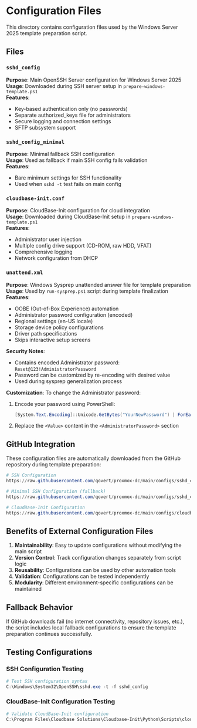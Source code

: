 # Configuration Files

This directory contains configuration files used by the Windows Server 2025 template preparation script.

## Files

### `sshd_config`

**Purpose**: Main OpenSSH Server configuration for Windows Server 2025  
**Usage**: Downloaded during SSH server setup in `prepare-windows-template.ps1`  
**Features**:

- Key-based authentication only (no passwords)
- Separate authorized_keys file for administrators
- Secure logging and connection settings
- SFTP subsystem support

### `sshd_config_minimal`

**Purpose**: Minimal fallback SSH configuration  
**Usage**: Used as fallback if main SSH config fails validation  
**Features**:
- Bare minimum settings for SSH functionality
- Used when `sshd -t` test fails on main config

### `cloudbase-init.conf`

**Purpose**: CloudBase-Init configuration for cloud integration  
**Usage**: Downloaded during CloudBase-Init setup in `prepare-windows-template.ps1`  
**Features**:

- Administrator user injection
- Multiple config drive support (CD-ROM, raw HDD, VFAT)
- Comprehensive logging
- Network configuration from DHCP

### `unattend.xml`

**Purpose**: Windows Sysprep unattended answer file for template preparation  
**Usage**: Used by `run-sysprep.ps1` script during template finalization  
**Features**:
- OOBE (Out-of-Box Experience) automation
- Administrator password configuration (encoded)
- Regional settings (en-US locale)
- Storage device policy configurations
- Driver path specifications
- Skips interactive setup screens

**Security Notes**:
- Contains encoded Administrator password: `Reset@123!AdministratorPassword`
- Password can be customized by re-encoding with desired value
- Used during sysprep generalization process

**Customization**:
To change the Administrator password:
1. Encode your password using PowerShell:
   ```powershell
   [System.Text.Encoding]::Unicode.GetBytes("YourNewPassword") | ForEach-Object { [System.Convert]::ToBase64String($_) }
   ```
2. Replace the `<Value>` content in the `<AdministratorPassword>` section

## GitHub Integration

These configuration files are automatically downloaded from the GitHub repository during template preparation:

```powershell
# SSH Configuration
https://raw.githubusercontent.com/qovert/proxmox-dc/main/configs/sshd_config

# Minimal SSH Configuration (fallback)
https://raw.githubusercontent.com/qovert/proxmox-dc/main/configs/sshd_config_minimal

# CloudBase-Init Configuration  
https://raw.githubusercontent.com/qovert/proxmox-dc/main/configs/cloudbase-init.conf
```

## Benefits of External Configuration Files

1. **Maintainability**: Easy to update configurations without modifying the main script
2. **Version Control**: Track configuration changes separately from script logic
3. **Reusability**: Configurations can be used by other automation tools
4. **Validation**: Configurations can be tested independently
5. **Modularity**: Different environment-specific configurations can be maintained

## Fallback Behavior

If GitHub downloads fail (no internet connectivity, repository issues, etc.), the script includes local fallback configurations to ensure the template preparation continues successfully.

## Testing Configurations

### SSH Configuration Testing

```powershell
# Test SSH configuration syntax
C:\Windows\System32\OpenSSH\sshd.exe -t -f sshd_config
```

### CloudBase-Init Configuration Testing

```powershell
# Validate CloudBase-Init configuration
C:\Program Files\Cloudbase Solutions\Cloudbase-Init\Python\Scripts\cloudbase-init.exe --config-file cloudbase-init.conf --check-config
```
